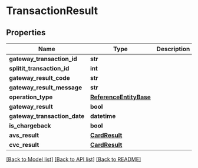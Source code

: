 # TransactionResult

## Properties
Name | Type | Description | Notes
------------ | ------------- | ------------- | -------------
**gateway_transaction_id** | **str** |  | [optional] 
**splitit_transaction_id** | **int** |  | 
**gateway_result_code** | **str** |  | [optional] 
**gateway_result_message** | **str** |  | [optional] 
**operation_type** | [**ReferenceEntityBase**](ReferenceEntityBase.md) |  | [optional] 
**gateway_result** | **bool** |  | 
**gateway_transaction_date** | **datetime** |  | 
**is_chargeback** | **bool** |  | 
**avs_result** | [**CardResult**](CardResult.md) |  | [optional] 
**cvc_result** | [**CardResult**](CardResult.md) |  | [optional] 

[[Back to Model list]](../README.md#documentation-for-models) [[Back to API list]](../README.md#documentation-for-api-endpoints) [[Back to README]](../README.md)


